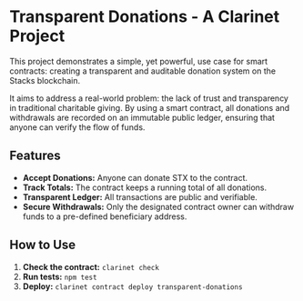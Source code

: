 # Transparent Donations - A Clarinet Project

This project demonstrates a simple, yet powerful, use case for smart contracts: creating a transparent and auditable donation system on the Stacks blockchain.

It aims to address a real-world problem: the lack of trust and transparency in traditional charitable giving. By using a smart contract, all donations and withdrawals are recorded on an immutable public ledger, ensuring that anyone can verify the flow of funds.

## Features

- **Accept Donations:** Anyone can donate STX to the contract.
- **Track Totals:** The contract keeps a running total of all donations.
- **Transparent Ledger:** All transactions are public and verifiable.
- **Secure Withdrawals:** Only the designated contract owner can withdraw funds to a pre-defined beneficiary address.

## How to Use

1.  **Check the contract:** `clarinet check`
2.  **Run tests:** `npm test`
3.  **Deploy:** `clarinet contract deploy transparent-donations`
